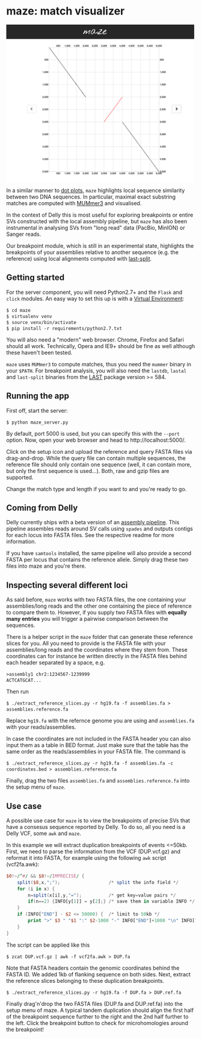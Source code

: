 # maze: match visualizer

<img src="maze.png" alt="maze" width="500" align="center">

In a similar manner to
[dot plots](http://en.wikipedia.org/wiki/Dot_plot_%28bioinformatics%29),
`maze` highlights local sequence similarity between two DNA sequences.
In particular, maximal exact substring matches are computed with
[MUMmer3](http://mummer.sourceforge.net/) and visualised.

In the context of Delly this is most useful for exploring breakpoints
or entire SVs constructed with the local assembly pipeline,
but `maze` has also been instrumental in analysing SVs from
"long read" data (PacBio, MinION) or Sanger reads.

Our breakpoint module, which is still in an experimental state, highlights
the breakpoints of your assemblies relative to another sequence (e.g. the 
reference) using local alignments computed with [last-split](http://last.cbrc.jp/).

## Getting started
For the server component, you will need Python2.7+ and the
`Flask` and `click` modules. An easy way to set this up is with a
[Virtual Environment](http://docs.python-guide.org/en/latest/dev/virtualenvs/):

    $ cd maze
    $ virtualenv venv
    $ source venv/bin/activate
    $ pip install -r requirements/python2.7.txt

You will also need a "modern" web browser. Chrome, Firefox and Safari 
should all work. Technically, Opera and IE9+ should be fine as well 
although these haven't been tested.

`maze` uses `MUMmer3` to compute matches, thus you need the
`mummer` binary in your `$PATH`. For breakpoint analysis, you
will also need the `lastdb`, `lastal` and `last-split` binaries 
from the [LAST](http://last.cbrc.jp/) package version >= 584.

## Running the app
First off, start the server:

    $ python maze_server.py

By default, port 5000 is used, but you can specify this with the
`--port` option. Now, open your web browser and head to http://localhost:5000/.

Click on the setup icon and upload the reference and query FASTA
files via drag-and-drop. While the query file can contain 
multiple sequences, the reference file should only contain one sequence
(well, it can contain more, but only the first sequence is used...).
Both, raw and gzip files are supported.

Change the match type and length if you want to and you're ready to go.

## Coming from Delly
Delly currently ships with a beta version of an 
[assembly pipeline](https://github.com/tobiasrausch/delly/tree/master/assembly). 
This pipeline assembles reads around SV calls using `spades` and outputs
contigs for each locus into FASTA files. See the respective readme for
more information.

If you have `samtools` installed, the same pipeline will also provide a
second FASTA per locus that contains the reference allele. Simply drag 
these two files into maze and you're there.

## Inspecting several different loci
As said before, `maze` works with two FASTA files, the one containing your 
assemblies/long reads and the other one containing the piece of reference 
to compare them to. However, if you supply two FASTA files with **equally 
many entries** you will trigger a pairwise comparison between the sequences. 	

There is a helper script in the `maze` folder that can generate these
reference slices for you. All you need to provide is the FASTA file
with your assemblies/long reads and the coordinates where they stem from. 
These coordinates can for instance be written directly in the FASTA files 
behind each header separated by a space, e.g.

    >assembly1 chr2:1234567-1239999
    ACTCATGCAT...

Then run

    $ ./extract_reference_slices.py -r hg19.fa -f assemblies.fa > assemblies.reference.fa

Replace `hg19.fa` with the refernce genome you are using and `assemblies.fa`
with your reads/assemblies. 

In case the coordinates are not included in the FASTA header you can 
also input them as a table in BED format. Just make sure that the table 
has the same order as the reads/assemblies in your FASTA file. The 
command is 

    $ ./extract_reference_slices.py -r hg19.fa -f assemblies.fa -c coordinates.bed > assemblies.reference.fa 

Finally, drag the two files `assemblies.fa` and `assemblies.reference.fa`
into the setup menu of `maze`.

## Use case
A possible use case for `maze` is to view the breakpoints of precise SVs
that have a consesus sequence reported by Delly. To do so, all you need is
a Delly VCF, some `awk` and `maze`.

In this example we will extract duplication breakpoints of events <=50kb.
First, we need to parse the information from the VCF (DUP.vcf.gz) and 
reformat it into FASTA, for example using the following `awk` script (vcf2fa.awk):

```awk
$0!~/^#/ && $8!~/IMPRECISE/ {
	split($8,x,";");                  /* split the info field */
	for (i in x) { 
		n=split(x[i],y,"=");          /* get key=value pairs */
		if(n==2) {INFO[y[1]] = y[2];} /* save them in variable INFO */
	} 
	if (INFO["END"] - $2 <= 50000) {  /* limit to 50kb */
		print ">" $3 " "$1 ":" $2-1000 "-" INFO["END"]+1000 "\n" INFO["CONSENSUS"]
	}
}
```

The script can be applied like this

    $ zcat DUP.vcf.gz | awk -f vcf2fa.awk > DUP.fa

Note that FASTA headers contain the genomic coordinates behind
the FASTA ID. We added 1kb of flanking sequence on both sides.
Next, extract the reference slices belonging to these duplication breakpoints.

    $ ./extract_reference_slices.py -r hg19.fa -f DUP.fa > DUP.ref.fa

Finally drag'n'drop the two FASTA files (DUP.fa and DUP.ref.fa) into 
the setup menu of maze. A typical tandem duplication should align
the first half of the breakpoint sequence further to the right and the
2nd half further to the left. Click the breakpoint button to check for
microhomologies around the breakpoint!
